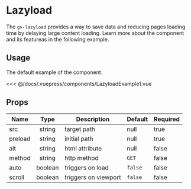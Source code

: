# Lazyload

The `gv-lazyload` provides a way to save data and reducing pages loading time by delaying large content loading. Learn more about the component and its featureas in the following example.

## Usage

The default example of the component.

<lazyload-example-1 />

<<< @/docs/.vuepress/components/LazyloadExample1.vue

## Props

| Name    |  Type   | Description          | Default | Required |
| ------- | :-----: | -------------------- | ------- | -------- |
| src     | string  | target path          | null    | true     |
| preload | string  | initial path         | null    | true     |
| alt     | string  | html attribute       | null    | false    |
| method  | string  | http method          | `GET`   | false    |
| auto    | boolean | triggers on load     | `false` | false    |
| scroll  | boolean | triggers on viewport | `false` | false    |

